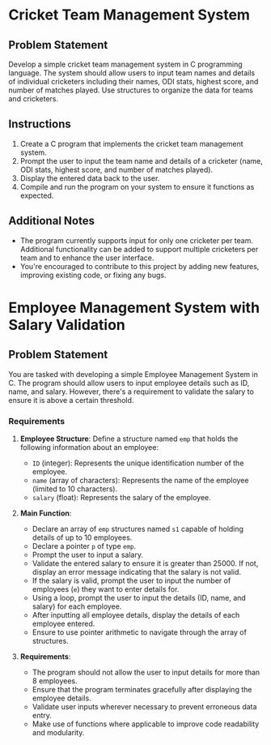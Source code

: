 
# Cricket Team Management System

## Problem Statement

Develop a simple cricket team management system in C programming language. The system should allow users to input team names and details of individual cricketers including their names, ODI stats, highest score, and number of matches played. Use structures to organize the data for teams and cricketers.

## Instructions

1. Create a C program that implements the cricket team management system.
2. Prompt the user to input the team name and details of a cricketer (name, ODI stats, highest score, and number of matches played).
3. Display the entered data back to the user.
4. Compile and run the program on your system to ensure it functions as expected.

## Additional Notes

- The program currently supports input for only one cricketer per team. Additional functionality can be added to support multiple cricketers per team and to enhance the user interface.
- You're encouraged to contribute to this project by adding new features, improving existing code, or fixing any bugs.




# Employee Management System with Salary Validation

## Problem Statement

You are tasked with developing a simple Employee Management System in C. The program should allow users to input employee details such as ID, name, and salary. However, there's a requirement to validate the salary to ensure it is above a certain threshold.

### Requirements

1. **Employee Structure**: Define a structure named `emp` that holds the following information about an employee:
   - `ID` (integer): Represents the unique identification number of the employee.
   - `name` (array of characters): Represents the name of the employee (limited to 10 characters).
   - `salary` (float): Represents the salary of the employee.

2. **Main Function**:
   - Declare an array of `emp` structures named `s1` capable of holding details of up to 10 employees.
   - Declare a pointer `p` of type `emp`.
   - Prompt the user to input a salary.
   - Validate the entered salary to ensure it is greater than 25000. If not, display an error message indicating that the salary is not valid.
   - If the salary is valid, prompt the user to input the number of employees (`e`) they want to enter details for.
   - Using a loop, prompt the user to input the details (ID, name, and salary) for each employee.
   - After inputting all employee details, display the details of each employee entered.
   - Ensure to use pointer arithmetic to navigate through the array of structures.

3. **Requirements**:
   - The program should not allow the user to input details for more than 8 employees.
   - Ensure that the program terminates gracefully after displaying the employee details.
   - Validate user inputs wherever necessary to prevent erroneous data entry.
   - Make use of functions where applicable to improve code readability and modularity.
